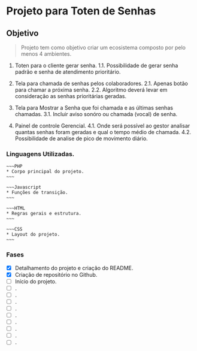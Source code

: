 # Projeto para Toten de Senhas

## Objetivo
> Projeto tem como objetivo criar um ecosistema composto por pelo menos 4 ambientes.

1. Toten para o cliente gerar senha.
1.1. Possibilidade de gerar senha padrão e senha de atendimento prioritário.

2. Tela para chamada de senhas pelos colaboradores.
2.1. Apenas botão para chamar a próxima senha.
2.2. Algoritmo deverá levar em consideração as senhas prioritárias geradas.

3. Tela para Mostrar a Senha que foi chamada e as últimas senhas chamadas.
3.1. Incluir aviso sonóro ou chamada (vocal) de senha.

4. Painel de controle Gerencial.
4.1. Onde será possível ao gestor analisar quantas senhas foram geradas e qual o tempo médio de chamada.
4.2. Possibilidade de analise de pico de movimento diário.

### Linguagens Utilizadas.
```
~~~PHP
* Corpo principal do projeto.
~~~

~~~Javascript
* Funções de transição.
~~~

~~~HTML
* Regras gerais e estrutura.
~~~

~~~CSS
* Layout do projeto.
~~~
```

### Fases
- [X] Detalhamento do projeto e criação do README.
- [X] Criação de repositório no Github.
- [ ] Início do projeto.
- [ ] .
- [ ] .
- [ ] .
- [ ] .
- [ ] .
- [ ] .
- [ ] .
- [ ] .
- [ ] .
